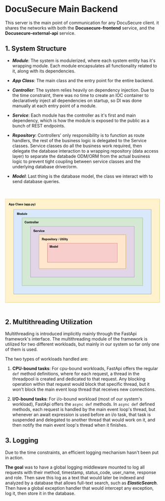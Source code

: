 # DocuSecure Main Backend
This server is the main point of communication for any DocuSecure client.
it shares the networks with both the **Docusecure-frontend** service, and the **Docusecure-external-api** service.

## 1. System Structure
* ***Module***:
The system is modulerized, where each system entity has it's wrapping module. Each module encapsulates all functionality related to it, along with its dependencies.

* ***App Class***: The main class and the entry point for the entire backend.

* ***Controller***: The system relies heavily on dependency injection. Due to the time constraint, there was no time to create an IOC container to declaratively inject all dependencies on startup, so DI was done manually at each entry point of a module.

* ***Service***: Each module has the controller as it's first and main dependency, which is how the module is exposed to the public as a bunch of REST endpoints.

* ***Repository***: Controllers' only responsibility is to function as route handlers, the rest of the business logic is delegated to the Service classes. Service classes do all the business work required, then delegate the database interaction to a wrapping repository (data access layer) to separate the databade ODM/ORM from the actual business logic to prevent tight coupling between service classes and the underlying database driver/orm.

* ***Model***: Last thing is the database model, the class we interact with to send database queries.
<br>
<br>
<img src="./folder_structure.png" alt="Service A publishes a message on RequestQueueB">
<br>
<br>


## 2. Multithreading Utilization
Multithreading is introduced implicitly mainly  through the FastApi framework's interface. The multithreading module of the framework is utilized for two different workloads, but mainly in our system so far only one of them is used.

The two types of workloads handled are:

1. **CPU-bound tasks**:
For cpu-bound workloads, FastApi offers the regular `def` method definitions, where for each request, a thread in the threadpool is created and dedicated to that request. Any blocking operation within that request would block that specific thread, but it won't block the main event loop thread that receives new connections.

2. **I/O-bound tasks**: For i/o-bound workload (most of our system's workload), FastApi offers the `async def` methods. In `async def` defined methods, each request is handled by the main event loop's thread, but whenever an await expression is used before an i/o task, that task is suspended and delegated to another thread that would work on it, and then notify the main event loop's thread when it finishes.

## 3. Logging
Due to the time constraints, an efficient logging mechanism hasn't been put in action.

**The goal** was to have a global logging middleware mounted to log all requests with their method, timestamp, status_code, user_name, response and role. Then save this log as a text that would later be indexed and analyzed by a database that allows full-text search, such as ***ElasticSearch***. Then have a global exception handler that would intercept any exception, log it, then store it in the database.
